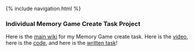 {% include navigation.html %}


### Individual Memory Game Create Task Project
Here is the [main wiki](https://github.com/Athena9355/Fire-Alarm/wiki/Create-Task-Memory-Game-Main-Wiki---Aadya) for my Memory Game create task. Here is the [video](https://youtu.be/ZTev5aKTyqM), here is the [code](https://github.com/Athena9355/Fire-Alarm/blob/main/templates/memory_game/memory_game.html), and here is the [written task](https://github.com/Athena9355/Fire-Alarm/wiki/Memory-Game-Written-Section---Aadya-Daita)!


